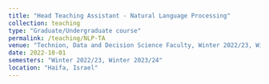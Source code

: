 ```yaml
---
title: "Head Teaching Assistant - Natural Language Processing"
collection: teaching
type: "Graduate/Undergraduate course"
permalink: /teaching/NLP-TA
venue: "Technion, Data and Decision Science Faculty, Winter 2022/23, Winter 2023/24"
date: 2022-10-01
semesters: "Winter 2022/23, Winter 2023/24"
location: "Haifa, Israel"
---
```

